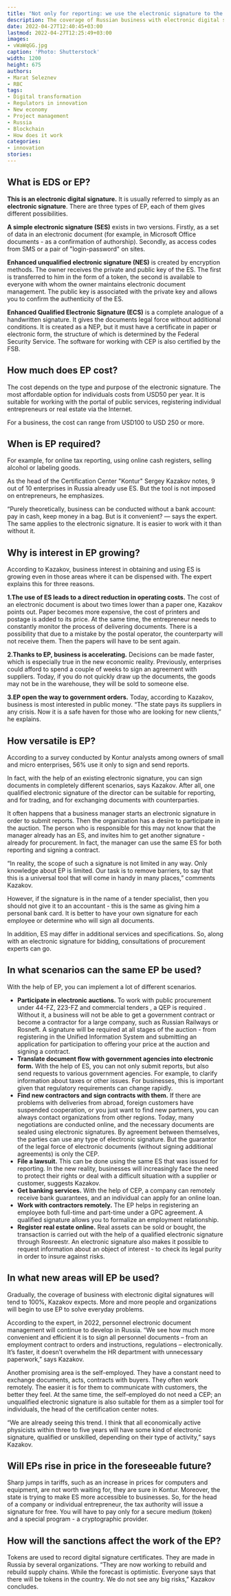 ```yaml
---
title: "Not only for reporting: we use the electronic signature to the maximum"
description: The coverage of Russian business with electronic digital signatures will approach 100% in the future. How much does ES cost, in what cases is it mandatory and other subtleties of its use.
date: 2022-04-27T12:40:45+03:00
lastmod: 2022-04-27T12:25:49+03:00
images:
- vWaWqGG.jpg
caption: 'Photo: Shutterstock'
width: 1200
height: 675
authors:
- Marat Seleznev
- RBC
tags:
- Digital transformation
- Regulators in innovation
- New economy
- Project management
- Russia
- Blockchain
- How does it work
categories:
- innovation
stories:
---
```


## What is EDS or EP?

**This is an electronic digital signature.** It is usually referred to simply as an **electronic signature**. There are three types of EP, each of them gives different possibilities.

**A simple electronic signature (SES)** exists in two versions. Firstly, as a set of data in an electronic document (for example, in Microsoft Office documents - as a confirmation of authorship). Secondly, as access codes from SMS or a pair of "login-password" on sites.

**Enhanced unqualified electronic signature (NES)** is created by encryption methods. The owner receives the private and public key of the ES. The first is transferred to him in the form of a token, the second is available to everyone with whom the owner maintains electronic document management. The public key is associated with the private key and allows you to confirm the authenticity of the ES.

**Enhanced Qualified Electronic Signature (ECS)** is a complete analogue of a handwritten signature. It gives the documents legal force without additional conditions. It is created as a NEP, but it must have a certificate in paper or electronic form, the structure of which is determined by the Federal Security Service. The software for working with CEP is also certified by the FSB.

## How much does EP cost?

The cost depends on the type and purpose of the electronic signature. The most affordable option for individuals costs from USD50 per year. It is suitable for working with the portal of public services, registering individual entrepreneurs or real estate via the Internet.

For a business, the cost can range from USD100 to USD 250 or more.

## When is EP required?

For example, for online tax reporting, using online cash registers, selling alcohol or labeling goods.

As the head of the Certification Center "Kontur" Sergey Kazakov notes, 9 out of 10 enterprises in Russia already use ES. But the tool is not imposed on entrepreneurs, he emphasizes.

“Purely theoretically, business can be conducted without a bank account: pay in cash, keep money in a bag. But is it convenient? — says the expert. The same applies to the electronic signature. It is easier to work with it than without it.

## Why is interest in EP growing?

According to Kazakov, business interest in obtaining and using ES is growing even in those areas where it can be dispensed with. The expert explains this for three reasons.

**1.The use of ES leads to a direct reduction in operating costs.** The cost of an electronic document is about two times lower than a paper one, Kazakov points out. Paper becomes more expensive, the cost of printers and postage is added to its price. At the same time, the entrepreneur needs to constantly monitor the process of delivering documents. There is a possibility that due to a mistake by the postal operator, the counterparty will not receive them. Then the papers will have to be sent again.

**2.Thanks to EP, business is accelerating.** Decisions can be made faster, which is especially true in the new economic reality. Previously, enterprises could afford to spend a couple of weeks to sign an agreement with suppliers. Today, if you do not quickly draw up the documents, the goods may not be in the warehouse, they will be sold to someone else.

**3.EP open the way to government orders.** Today, according to Kazakov, business is most interested in public money. “The state pays its suppliers in any crisis. Now it is a safe haven for those who are looking for new clients,” he explains.

## How versatile is EP?

According to a survey conducted by Kontur analysts among owners of small and micro enterprises, 56% use it only to sign and send reports.

In fact, with the help of an existing electronic signature, you can sign documents in completely different scenarios, says Kazakov. After all, one qualified electronic signature of the director can be suitable for reporting, and for trading, and for exchanging documents with counterparties.

It often happens that a business manager starts an electronic signature in order to submit reports. Then the organization has a desire to participate in the auction. The person who is responsible for this may not know that the manager already has an ES, and invites him to get another signature - already for procurement. In fact, the manager can use the same ES for both reporting and signing a contract.

“In reality, the scope of such a signature is not limited in any way. Only knowledge about EP is limited. Our task is to remove barriers, to say that this is a universal tool that will come in handy in many places,” comments Kazakov.

However, if the signature is in the name of a tender specialist, then you should not give it to an accountant - this is the same as giving him a personal bank card. It is better to have your own signature for each employee or determine who will sign all documents.

In addition, ES may differ in additional services and specifications. So, along with an electronic signature for bidding, consultations of procurement experts can go.

## In what scenarios can the same EP be used?

With the help of EP, you can implement a lot of different scenarios.

- **Participate in electronic auctions.** To work with public procurement under 44-FZ, 223-FZ and commercial tenders , a QEP is required . Without it, a business will not be able to get a government contract or become a contractor for a large company, such as Russian Railways or Rosneft. A signature will be required at all stages of the auction - from registering in the Unified Information System and submitting an application for participation to offering your price at the auction and signing a contract.
- **Translate document flow with government agencies into electronic form.** With the help of ES, you can not only submit reports, but also send requests to various government agencies. For example, to clarify information about taxes or other issues. For businesses, this is important given that regulatory requirements can change rapidly.
- **Find new contractors and sign contracts with them.** If there are problems with deliveries from abroad, foreign customers have suspended cooperation, or you just want to find new partners, you can always contact organizations from other regions. Today, many negotiations are conducted online, and the necessary documents are sealed using electronic signatures. By agreement between themselves, the parties can use any type of electronic signature. But the guarantor of the legal force of electronic documents (without signing additional agreements) is only the CEP.
- **File a lawsuit.** This can be done using the same ES that was issued for reporting. In the new reality, businesses will increasingly face the need to protect their rights or deal with a difficult situation with a supplier or customer, suggests Kazakov.
- **Get banking services.** With the help of CEP, a company can remotely receive bank guarantees, and an individual can apply for an online loan.
- **Work with contractors remotely.** The EP helps in registering an employee both full-time and part-time under a GPC agreement. A qualified signature allows you to formalize an employment relationship.
- **Register real estate online.** Real assets can be sold or bought, the transaction is carried out with the help of a qualified electronic signature through Rosreestr. An electronic signature also makes it possible to request information about an object of interest - to check its legal purity in order to insure against risks.

## In what new areas will EP be used?

Gradually, the coverage of business with electronic digital signatures will tend to 100%, Kazakov expects. More and more people and organizations will begin to use EP to solve everyday problems.

According to the expert, in 2022, personnel electronic document management will continue to develop in Russia. “We see how much more convenient and efficient it is to sign all personnel documents – from an employment contract to orders and instructions, regulations – electronically. It’s faster, it doesn’t overwhelm the HR department with unnecessary paperwork,” says Kazakov.

Another promising area is the self-employed. They have a constant need to exchange documents, acts, contracts with buyers. They often work remotely. The easier it is for them to communicate with customers, the better they feel. At the same time, the self-employed do not need a CEP; an unqualified electronic signature is also suitable for them as a simpler tool for individuals, the head of the certification center notes.

“We are already seeing this trend. I think that all economically active physicists within three to five years will have some kind of electronic signature, qualified or unskilled, depending on their type of activity,” says Kazakov.

## Will EPs rise in price in the foreseeable future?

Sharp jumps in tariffs, such as an increase in prices for computers and equipment, are not worth waiting for, they are sure in Kontur. Moreover, the state is trying to make ES more accessible to businesses. So, for the head of a company or individual entrepreneur, the tax authority will issue a signature for free. You will have to pay only for a secure medium (token) and a special program - a cryptographic provider.

## How will the sanctions affect the work of the EP?

Tokens are used to record digital signature certificates. They are made in Russia by several organizations. “They are now working to rebuild and rebuild supply chains. While the forecast is optimistic. Everyone says that there will be tokens in the country. We do not see any big risks,” Kazakov concludes.
